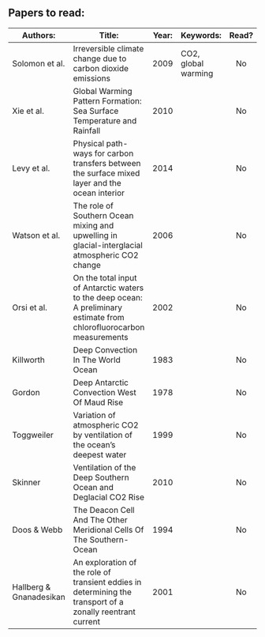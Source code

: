 ## Papers to read:

| Authors:     | Title: | Year: | Keywords: | Read? |
|---------     |--------|--------|---------|:------:|
|Solomon et al.|Irreversible climate change due to carbon dioxide emissions| 2009| CO2, global warming| No|
| Xie et al. | Global Warming Pattern Formation: Sea Surface Temperature and Rainfall| 2010|  | No |
| Levy et al. | Physical path- ways for carbon transfers between the surface mixed layer and the ocean interior | 2014 |  | No |
| Watson et al.| The role of Southern Ocean mixing and upwelling in glacial-interglacial atmospheric CO2 change| 2006 |  | No |
| Orsi et al.| On the total input of Antarctic waters to the deep ocean: A preliminary estimate from chlorofluorocarbon measurements| 2002|  | No |
|Killworth| Deep Convection In The World Ocean| 1983 |  | No|
| Gordon | Deep Antarctic Convection West Of Maud Rise | 1978 |  | No|
| Toggweiler| Variation of atmospheric CO2 by ventilation of the ocean’s deepest water | 1999 |  |No|
| Skinner|Ventilation of the Deep Southern Ocean and Deglacial CO2 Rise| 2010|  |No|
| Doos & Webb| The Deacon Cell And The Other Meridional Cells Of The Southern- Ocean|1994|  |No|
|Hallberg & Gnanadesikan| An exploration of the role of transient eddies in determining the transport of a zonally reentrant current|2001|  |No|

